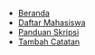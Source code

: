 * [Beranda](README.md)
* [Daftar Mahasiswa](mahasiswa.md)
* [Panduan Skripsi](panduan.md)
* [Tambah Catatan](tambah.md)
